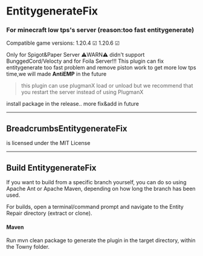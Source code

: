 # EntitygenerateFix
### For minecraft low tps's server (reason:too fast entitygenerate)

Compatible game versions:
1.20.4  ☑
1.20.6  ☑

Only for Spigot&Paper Server
⚠️WARN⚠️ didn't support BunggedCord/Velocty and for Foila Server!!!
This plugin can fix entitygenerate too fast problem and remove 
piston work to get more low tps time,we will made **AntiEMP** in the future
> this plugin can use plugmanX load or unload
but we recommend that you restart the server instead of using PlugmanX

install package in the release..
more fix&add in future
***
## BreadcrumbsEntitygenerateFix
is licensed under the MIT License
***
## Build EntitygenerateFix

If you want to build from a specific branch yourself, you can do so using Apache Ant or Apache Maven, depending on how long the branch has been used.

For builds, open a terminal/command prompt and navigate to the Entity Repair directory (extract or clone).
#### Maven
>
Run mvn clean package to generate the plugin in the target directory, within the Towny folder.

